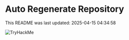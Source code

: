 # Auto Regenerate Repository

This README was last updated: 2025-04-15 04:34:58

 ![TryHackMe](https://tryhackme.com/badge/533634)